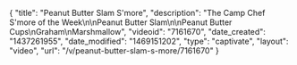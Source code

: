 {
    "title": "Peanut Butter Slam S'more",
    "description": "The Camp Chef S'more of the Week\n\nPeanut Butter Slam\n\nPeanut Butter Cups\nGraham\nMarshmallow",
    "videoid": "7161670",
    "date_created": "1437261955",
    "date_modified": "1469151202",
    "type": "captivate",
    "layout": "video",
    "url": "\/v\/peanut-butter-slam-s-more\/7161670"
}